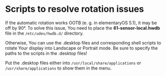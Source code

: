 # Scripts to resolve rotation issues

If the automatic rotation works OOTB (e. g. in elementaryOS 5.1), it may be off by 90°. To solve this issue, You need to place the **61-sensor-local.hwdb** file in the `/etc/udev/hwdb.d/` directory.

Otherwise, You can use the .desktop files and corresponding shell scripts to rotate Your display into Landscape or Portrait mode.
Be sure to specify the paths to the scripts in the .desktop files!

Put the .desktop files either into `/usr/local/share/applications` or `/usr/share/applications` to show them in the menu.
